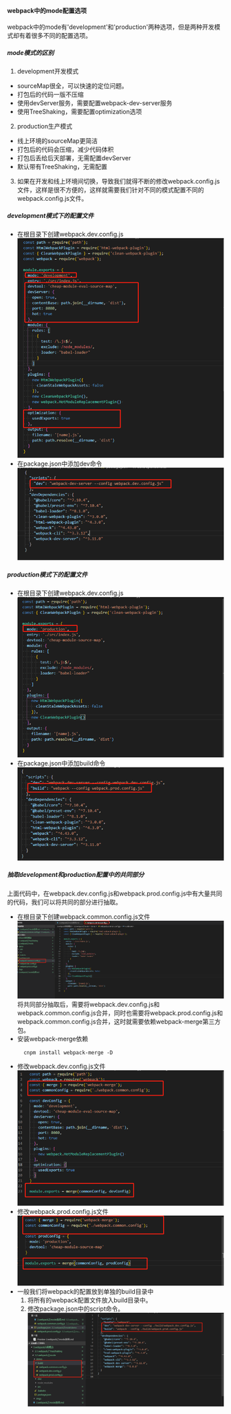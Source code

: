 #### webpack中的mode配置选项
webpack中的mode有'development'和'production'两种选项，但是两种开发模式却有着很多不同的配置选项。
##### mode模式的区别
1. development开发模式
  - sourceMap很全，可以快速的定位问题。
  - 打包后的代码一版不压缩
  - 使用devServer服务，需要配置webpack-dev-server服务
  - 使用TreeShaking，需要配置optimization选项
2. production生产模式
  - 线上环境的sourceMap更简洁
  - 打包后的代码会压缩，减少代码体积
  - 打包后丢给后天部署，无需配置devServer
  - 默认带有TreeShaking，无需配置
3. 如果在开发和线上环境间切换，导致我们就得不断的修改webpack.config.js文件，这样是很不方便的，这样就需要我们针对不同的模式配置不同的webpack.config.js文件。

##### development模式下的配置文件
- 在根目录下创建webpack.dev.config.js
  ![dev环境下的配置](./imgs/1.dev-config.png)
- 在package.json中添加dev命令
  ![dev命令](./imgs/3.dev-command.png)
##### production模式下的配置文件
- 在根目录下创建webpack.dev.config.js
  ![pro环境下的配置](./imgs/2.prod-config.png)
- 在package.json中添加build命令
  ![build命令](./imgs/4.prod-command.png)
##### 抽取development和production配置中的共同部分
上面代码中，在webpack.dev.config.js和webpack.prod.config.js中有大量共同的代码，我们可以将共同的部分进行抽取。
- 在根目录下创建webpack.common.config.js文件
  ![common共同部分配置](./imgs/5.common-config.png)
  将共同部分抽取后，需要将webpack.dev.config.js和webpack.common.config.js合并，同时也需要将webpack.prod.config.js和webpack.common.config.js合并，这时就需要依赖webpack-merge第三方包。
- 安装webpack-merge依赖
  ```
    cnpm install webpack-merge -D
  ```
- 修改webpack.dev.config.js文件
  ![dev-merge配置](./imgs/6.dev-merge.png)
- 修改webpack.prod.config.js文件
  ![prod-merge配置](./imgs/7.prod-merge.png)
- 一般我们将webpack的配置放到单独的build目录中
  1. 将所有的webpack配置文件放入build目录中。
  2. 修改package.json中的script命令。
  ![build文件夹](./imgs/8.build-dir.png)